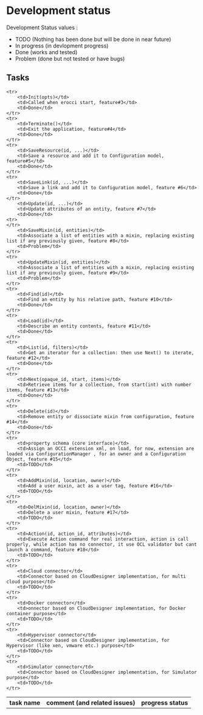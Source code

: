 # Development status
Development Status values :
* TODO (Nothing has been done but will be done in near future)
* In progress (in devlopment progress)
* Done (works and tested)
* Problem (done but not tested or have bugs)

## Tasks
<table>
    <th>task name</th>
    <th>comment (and related issues)</th>
    <th>progress status</th>
    
    <tr>
        <td>Init(opts)</td>
        <td>Called when erocci start, feature#3</td>
        <td>Done</td>
    </tr>
    <tr>
        <td>Terminate()</td>
        <td>Exit the application, feature#4</td>
        <td>Done</td>
    </tr>
    <tr>
        <td>SaveResource(id, ...)</td>
        <td>Save a resource and add it to Configuration model, feature#5</td>
        <td>Done</td>
    </tr> 
    <tr>
        <td>SaveLink(id, ...)</td>
        <td>Save a link and add it to Configuration model, feature #6</td>
        <td>Done</td>
    </tr>
        <td>Update(id, ...)</td>
        <td>Update attributes of an entity, feature #7</td>
        <td>Done</td>
    <tr>
    </tr>
        <td>SaveMixin(id, entities)</td>
        <td>Associate a list of entities with a mixin, replacing existing list if any previously given, feature #8</td>
        <td>Problem</td>
    </tr>
    <tr>
        <td>UpdateMixin(id, entities)</td>
        <td>Associate a list of entities with a mixin, replacing existing list if any previously given, feature #9</td>
        <td>Problem</td>
    </tr>
    <tr>
        <td>Find(id)</td>
        <td>Find an entity by his relative path, feature #10</td>
        <td>Done</td>
    </tr>
    <tr>
        <td>Load(id)</td>
        <td>Describe an entity contents, feature #11</td>
        <td>Done</td>
    </tr>
    <tr>
        <td>List(id, filters)</td>
        <td>Get an iterator for a collection: then use Next() to iterate, feature #12</td>
        <td>Done</td>
    </tr>
    <tr>
        <td>Next(opaque_id, start, items)</td>
        <td>Retrieve items for a collection, from start(int) with number items, feature #13</td>
        <td>Done</td>
    </tr>
    <tr>
        <td>Delete(id)</td>
        <td>Remove entity or dissociate mixin from configuration, feature #14</td>
        <td>Done</td>
    </tr>
    <tr>
        <td>property schema (core interface)</td>
        <td>Assign an OCCI extension xml, on load, for now, extension are loaded via ConfigurationManager , for an owner and a Configuration Object, feature #15</td>
        <td>TODO</td>
    </tr>
    <tr>
        <td>AddMixin(id, location, owner)</td>
        <td>Add a user mixin, act as a user tag, feature #16</td>
        <td>TODO</td>
    </tr>
    <tr>
        <td>DelMixin(id, location, owner)</td>
        <td>Delete a user mixin, feature #17</td>
        <td>TODO</td>
    </tr>
    <tr>
        <td>Action(id, action_id, attributes)</td>
        <td>Execute Action command for real interaction, action is call properly, while action has no connector, it use OCL validator but cant launch a command, feature #18</td>
        <td>TODO</td>
    </tr>
    <tr>
        <td>Cloud connector</td>
        <td>Connector based on CloudDesigner implementation, for multi cloud purpose</td>
        <td>TODO</td>
    </tr>
    <tr>
        <td>Docker connector</td>
        <td>onnector based on CloudDesigner implementation, for Docker container purpose</td>
        <td>TODO</td>
    </tr>
    <tr>
        <td>Hypervisor connector</td>
        <td>Connector based on CloudDesigner implementation, for Hypervisor (like xen, vmware etc.) purpose</td>
        <td>TODO</td>
    </tr>
    <tr>
        <td>Simulator connector</td>
        <td>Connector based on CloudDesigner implementation, for Simulator purpose</td>
        <td>TODO</td>
    </tr>

</table>



